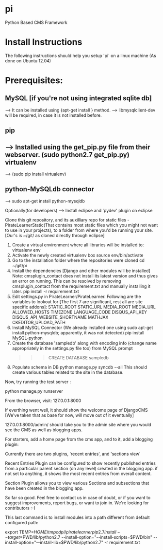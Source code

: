 pi
==

Python Based CMS Framework


Install Instructions
=====================

The following instructions should help you setup 'pi' on a linux machine (As done on Ubuntu 12.04)

Prerequisites:
==============

MySQL [if you're not using integrated sqlite db]
-----
  --> It can be installed using {apt-get install } method.
  --> libmysqlclient-dev will be required, in case it is not installed before.

pip
---
  --> Installed using the get_pip.py file from their webserver. 
      (sudo python2.7 get_pip.py)
virtualenv
----------
  --> (sudo pip install virtualenv)

python-MySQLdb connector
------------------------
  --> sudo apt-get install python-mysqldb

Optionally(for developers)
  --> Install eclipse and 'pydev' plugin on eclipse

Clone this git repository, and its auxilliary repo for static files - PirateLearnerStatic(That contains most static files which you might not want to use in your projects), to a folder from where you'd be running your site. [Our's is ~/git/ as cloned directly through eclipse]

1. Create a virtual environment where all libraries will be installed to:
   virtualenv env
2. Activate the newly created virtualenv box
   source env/bin/activate
3. Go to the installation folder where the repositories were cloned
   cd ~/git/pi
4. Install the dependencies [Django and other modules will be installed] Note: cmsplugin_contact does not install its latest version and thus gives an error on running. This can be resolved by removing cmsplugin_contact from the requirement.txt and manually installing it later.
   pip install -r requirement.txt
5. Edit settings.py in PirateLearner/PirateLearner. Following are the variables to lookout for [The first 7 are significant, rest all are site specific addons]:
   STATIC_ROOT
   STATIC_URL
   MEDIA_ROOT
   MEDIA_URL
   ALLOWED_HOSTS
   TIMEZONE
   LANGUAGE_CODE
   DISQUS_API_KEY
   DISQUS_API_WEBSITE_SHORTNAME
   MATHJAX
   CKEDITOR_UPLOAD_PATH
6. Install MySQL Connector (We already installed one using sudo apt-get install python-mysqldb; apparently, it was not detected)
    pip install MySQL-python
7. Create the database 'sampledb' along with encoding info (change name appropriately in the settings.py file too) from MySQL prompt
   >>> CREATE DATABASE sampledb 
8. Populate schema in DB
   python manage.py syncdb --all
   This should create various tables related to the site in the database.

Now, try running the test server :

python manage.py runserver

From the browser, visit: 127.0.0.1:8000

If everthing went well, it should show the welcome page of DjangoCMS [We've taken that as base for now, will move out of it eventually]

127.0.0.1:8000/admin/ should take you to the admin site where you would see the CMS as well as blogging apps.

For starters, add a home page from the cms app, and to it, add a blogging plugin:

Currently there are two plugins, 'recent entries', and 'sections view'

Recent Entries Plugin can be configured to show recently published entries from a particular parent section (on any level) created in the blogging app. if not set to anything, it shows the most recent entries from overall content.

Section Plugin allows you to view various Sections and subsections that have been created in the blogging app.


So far so good. Feel free to contact us in case of doubt, or if you want to suggest improvements, report bugs, or want to join in. We're looking for contributors :-)


This last command is to install modules into a path different from default configured path:

export TEMP=$HOME/tmp
cd pi/piratelearner
pip2.7 install --target=$PWD/lib/python2.7 --install-option="--install-scripts=$PWD/bin" --install-option="--install-lib=$PWD/lib/python2.7" -r requirement.txt
